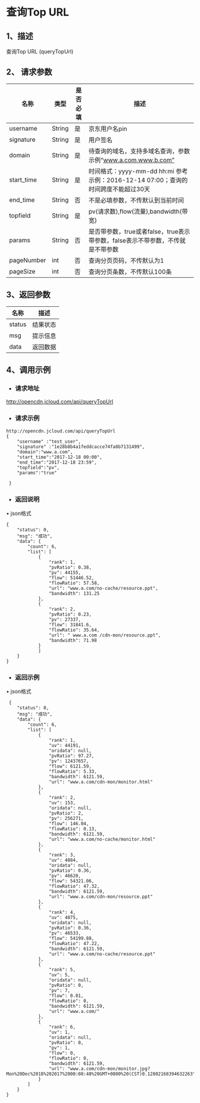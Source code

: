 # **查询Top URL**

## **1、描述**

查询Top URL (queryTopUrl)

## **2、** **请求参数**

| **名称**   | **类型** | **是否必填** | **描述**                                                     |
| ---------- | -------- | ------------ | ------------------------------------------------------------ |
| username   | String   | 是           | 京东用户名pin                                                |
| signature  | String   | 是           | 用户签名                                                     |
| domain     | String   | 是           | 待查询的域名，支持多域名查询，参数示例“www.a.com,www.b.com”  |
| start_time | String   | 是           | 时间格式：yyyy-mm-dd hh:mi 参考示例：2016-12-14 07:00；查询的时间跨度不能超过30天 |
| end_time   | String   | 否           | 不是必填参数，不传默认到当前时间                             |
| topfield   | String   | 是           | pv(请求数),flow(流量),bandwidth(带宽)                        |
| params     | String   | 否           | 是否带参数，true或者false，true表示带参数，false表示不带参数，不传就是不带参数 |
| pageNumber | int      | 否           | 查询分页页码，不传默认为1                                    |
| pageSize   | int      | 否           | 查询分页条数，不传默认100条                                  |


## **3、返回参数**

| **名称** | **描述** |
| -------- | -------- |
| status   | 结果状态 |
| msg      | 提示信息 |
| data     | 返回数据 |


## **4、调用示例**

- ### **请求地址**

http://opencdn.jcloud.com/api/queryTopUrl

- ### **请求示例**

```
http://opencdn.jcloud.com/api/queryTopUrl
{
    "username" :"test_user",
    "signature" :"1e28b8b4a1feddcacce74fa8b7131499",
    "domain":"www.a.com",
    "start_time":"2017-12-18 00:00",
    "end_time":"2017-12-18 23:59",
    "topfield":"pv",
    "params":"true"
   
 }
```

- ### **返回说明**

•        json格式

```
{
    "status": 0,
    "msg": "成功",
    "data": {
        "count": 6,
        "list": [
            {
                "rank": 1,
                "pvRatio": 0.38,
                "pv": 44155,
                "flow": 51446.52,
                "flowRatio": 57.58,
                "url": "www.a.com/no-cache/resource.ppt",
                "bandwidth": 131.25
            },
            {
                "rank": 2,
                "pvRatio": 0.23,
                "pv": 27337,
                "flow": 31841.6,
                "flowRatio": 35.64,
                "url": " www.a.com /cdn-mon/resource.ppt",
                "bandwidth": 71.98
            }
            ]
    }
}
```

- ### **返回示例**

•        json格式

```
 {
    "status": 0,
    "msg": "成功",
    "data": {
        "count": 6,
        "list": [
            {
                "rank": 1,
                "uv": 44191,
                "oridata": null,
                "pvRatio": 97.27,
                "pv": 12437657,
                "flow": 6121.59,
                "flowRatio": 5.33,
                "bandwidth": 6121.59,
                "url": "www.a.com/cdn-mon/monitor.html"
            },
            {
                "rank": 2,
                "uv": 153,
                "oridata": null,
                "pvRatio": 2,
                "pv": 256271,
                "flow": 146.04,
                "flowRatio": 0.13,
                "bandwidth": 6121.59,
                "url": "www.a.com/no-cache/monitor.html"
            },
            {
                "rank": 3,
                "uv": 4884,
                "oridata": null,
                "pvRatio": 0.36,
                "pv": 46620,
                "flow": 54321.06,
                "flowRatio": 47.32,
                "bandwidth": 6121.59,
                "url": "www.a.com/cdn-mon/resource.ppt"
            },
            {
                "rank": 4,
                "uv": 4875,
                "oridata": null,
                "pvRatio": 0.36,
                "pv": 46533,
                "flow": 54199.88,
                "flowRatio": 47.22,
                "bandwidth": 6121.59,
                "url": "www.a.com/no-cache/resource.ppt"
            },
            {
                "rank": 5,
                "uv": 5,
                "oridata": null,
                "pvRatio": 0,
                "pv": 7,
                "flow": 0.01,
                "flowRatio": 0,
                "bandwidth": 6121.59,
                "url": "www.a.com/"
            },
            {
                "rank": 6,
                "uv": 1,
                "oridata": null,
                "pvRatio": 0,
                "pv": 1,
                "flow": 0,
                "flowRatio": 0,
                "bandwidth": 6121.59,
                "url": "www.a.com/cdn-mon/monitor.jpg?Mon%20Dec%2018%202017%2000:08:48%20GMT+0800%20(CST)0.12802168394632263"
            }
        ]
    }
}
```
